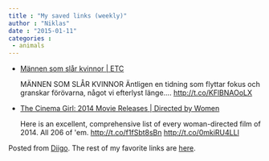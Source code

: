 ```yaml
---
title : "My saved links (weekly)"
author : "Niklas"
date : "2015-01-11"
categories : 
 - animals
---
```


- [Männen som slår kvinnor | ETC](http://www.etc.se/inrikes/mannen-som-slar-kvinnor-0)
    
    MÄNNEN SOM SLÅR KVINNOR Äntligen en tidning som flyttar fokus och granskar förövarna, något vi efterlyst länge.... http://t.co/KFlBNAOoLX
    
- [The Cinema Girl: 2014 Movie Releases | Directed by Women](http://thecinemagirl.blogspot.ca/2014/01/2014-movie-releases-directed-by-women.html)
    
    Here is an excellent, comprehensive list of every woman-directed film of 2014. All 206 of 'em. http://t.co/f1fSbt8sBn http://t.co/0mkiRU4LLl
    

Posted from [Diigo](https://www.diigo.com). The rest of my favorite links are [here](https://www.diigo.com/user/npivic).
